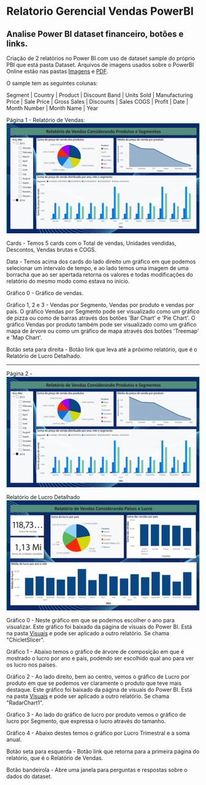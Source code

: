 # Relatorio Gerencial Vendas PowerBI

## Analise Power BI dataset financeiro, botões e links.
Criação de 2 relatórios no Power BI com uso de dataset sample do próprio PBI que está pasta Dataset. Arquivos de imagens usados sobre o PowerBI Online estão nas pastas [Imagens](https://github.com/FlavioFMBorges/AnalisePBI/tree/main/jpg) e [PDF](https://github.com/FlavioFMBorges/AnalisePBI/tree/main/pdf).

O sample tem as seguintes colunas:

Segment | Country | Product | Discount Band | Units Sold | Manufacturing Price | Sale Price | Gross Sales | Discounts | Sales COGS | Profit | Date | Month Number | Month Name | Year

Página 1 - 
Relatório de Vendas:
![Relatório de Vendas Considerando Produtos e Segmentos](https://github.com/FlavioFMBorges/AnalisePBI/blob/main/jpg/pag1-01.jpg)


Cards - 
Temos 5 cards com o Total de vendas, Unidades vendidas, Descontos, Vendas brutas e COGS.

Data - 
Temos acima dos cards do lado direito um gráfico em que podemos selecionar um intervalo de tempo, e ao lado temos uma imagem de uma borracha que ao ser apertada retorna os valores e todas modificações do relatório do mesmo modo como estava no início.

Gráfico 0 - 
Gráfico de vendas.

Gráfico 1, 2 e 3 - 
Vendas por Segmento, Vendas por produto e vendas por país.
O gráfico Vendas por Segmento pode ser visualizado como um gráfico de pizza ou como de barras através dos botões 'Bar Chart' e 'Pie Chart'.
O gráfico Vendas por produto também pode ser visualizado como um gráfico mapa de árvore ou como um gráfico de mapa através dos botões 'Treemap' e 'Map Chart'.

Botão seta para direita - 
Botão link que leva até a próximo relatório, que é o Relatório de Lucro Detalhado.

-----------------------------

Página 2 - 
![Relatório de Vendas Considerando Produtos e Segmentos](https://github.com/FlavioFMBorges/AnalisePBI/blob/main/jpg/pag1-01.jpg)


Relatório de Lucro Detalhado
![Relatório de Lucro Detalhado](https://github.com/FlavioFMBorges/AnalisePBI/blob/main/jpg/pag2-01.jpg)

Gráfico 0 - 
Neste gráfico em que se podemos escolher o ano para visualizar. Este gráfico foi baixado da página de visuais do Power BI.
Está na pasta [Visuais](https://github.com/FlavioFMBorges/AnalisePBI/tree/main/pdf) e pode ser aplicado a outro relatório. Se chama "ChicletSlicer".

Gráfico 1 - 
Abaixo temos o gráfico de árvore de composição em que é mostrado o lucro por ano e país, podendo ser escolhido qual ano para ver os lucro nos países.

Gráfico 2 - 
Ao lado direito, bem ao centro, vemos o gráfico de Lucro por produto em que se podemos ver claramente o produto que teve mais destaque. Este gráfico foi baixado da página de visuais do Power BI.
Está na pasta [Visuais](https://github.com/FlavioFMBorges/AnalisePBI/tree/main/pdf) e pode ser aplicado a outro relatório.  Se chama "RadarChart1".

Gráfico 3 - 
Ao lado do gráfico de lucro por produto vemos o gráfico de lucro por Segmento, que expressa o lucro através do tamanho.

Gráfico 4 - 
Abaixo destes temos o gráfico por Lucro Trimestral e a soma anual.

Botão seta para esquerda - 
Botão link que retorna para a primeira página do relatório, que é o Relatório de Vendas.

Botão bandeirola - 
Abre uma janela para perguntas e respostas sobre o dados do dataset.



